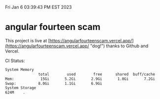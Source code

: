 Fri Jan  6 03:39:43 PM EST 2023

# angular fourteen scam


This project is live at [https://angularfourteenscam.vercel.app/](https://angularfourteenscam.vercel.app/ "dog!") thanks to Github and Vercel.

CI Status: 

```bash
System Memory
               total        used        free      shared  buff/cache   available
Mem:            15Gi       5.2Gi       2.9Gi       1.0Gi       7.2Gi       8.8Gi
Swap:          8.0Gi       1.1Gi       6.9Gi
System Storage
624M	.
```
```bash
